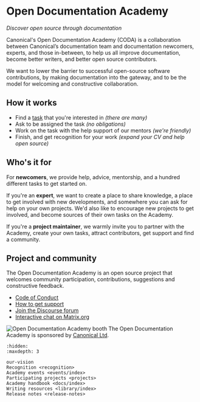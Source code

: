 # Open Documentation Academy

_Discover open source through documentation_

Canonical's Open Documentation Academy (CODA) is a collaboration between Canonical’s documentation team and documentation newcomers, experts, and those in-between, to help us all improve documentation, become better writers, and better open source contributors.

We want to lower the barrier to successful open-source software contributions, by making documentation into the gateway, and to be the model for welcoming and constructive collaboration.

## How it works

* Find a [task](https://github.com/canonical/open-documentation-academy/issues) that you're interested in _(there are many)_
* Ask to be assigned the task _(no obligations)_
* Work on the task with the help support of our mentors _(we're friendly)_
* Finish, and get recognition for your work _(expand your CV and help open source)_

## Who's it for

For **newcomers**, we provide help, advice, mentorship, and a hundred different tasks to get started on.

If you're an **expert**, we want to create a place to share knowledge, a place to get involved with new developments, and somewhere you can ask for help on your own projects. We'd also like to encourage new projects to get involved, and become sources of their own tasks on the Academy.

If you're a **project maintainer**, we warmly invite you to partner with the Academy, create your own tasks, attract contributors, get support and find a community.

## Project and community

The Open Documentation Academy is an open source project that welcomes community participation, contributions, suggestions and constructive feedback. 

* [Code of Conduct](https://ubuntu.com/community/ethos/code-of-conduct)
* [How to get support](https://ubuntu.com/support/community-support)
* [Join the Discourse forum](https://discourse.ubuntu.com/c/community/open-documentation-academy/166)
* [Interactive chat on Matrix.org](https://matrix.to/#/#documentation:ubuntu.com)
<!-- TODO: create this file or delete the link -->
<!-- * [Community engagement commitment](explanation/community-engagement) -->

![Open Documentation Academy booth](https://assets.ubuntu.com/v1/1a3c2549-20250218_0001_01.jpg)
The Open Documentation Academy is sponsored by [Canonical Ltd](https://canonical.com/).

```{toctree}
:hidden:
:maxdepth: 3

our-vision
Recognition <recognition>
Academy events <events/index>
Participating projects <projects>
Academy handbook <docs/index>
Writing resources <library/index>
Release notes <release-notes>
```
